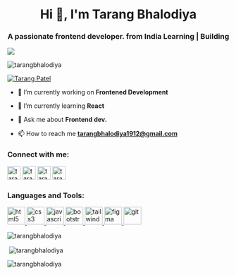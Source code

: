 <h1 align="center">Hi 👋, I'm Tarang Bhalodiya</h1>
<h3 align="center">A passionate frontend developer. from India Learning | Building</h3>

<img align="center" src="https://jusmarktech.com/public/a/images/pages/web_development.gif">
<br>
<p align="left"> <img src="https://komarev.com/ghpvc/?username=tarangbhalodiya&label=Profile%20views&color=0e75b6&style=flat" alt="tarangbhalodiya" /> </p>

<p align="left"> <a href="https://twitter.com/_TarangPatel_" target="blank"><img src="https://img.shields.io/twitter/follow/Tarang Patel?logo=twitter&style=for-the-badge" alt="Tarang Patel" /></a> </p>

- 🔭 I’m currently working on **Frontened Development**

- 🌱 I’m currently learning **React**

- 💬 Ask me about **Frontend dev.**

- 📫 How to reach me **tarangbhalodiya1912@gmail.com**

<h3 align="left">Connect with me:</h3>
<p align="left">
<a href="https://twitter.com/Tarang Patel" target="blank"><img src="https://img.shields.io/badge/Twitter-1DA1F2?style=for-the-badge&logo=twitter&logoColor=white" alt="tarang bhalodiya" height="30" /></a>
<a href="https://linkedin.com/in/tarang-bhalodiya" target="blank"><img src="https://img.shields.io/badge/LinkedIn-0077B5?style=for-the-badge&logo=linkedin&logoColor=white" alt="tarang-bhalodiya" height="30"  /></a>
<a href="https://fb.com/tarang bhalodiya" target="blank"><img src="https://img.shields.io/badge/Facebook-1877F2?style=for-the-badge&logo=facebook&logoColor=white" alt="tarang bhalodiya" height="30"  /></a>
<a href="https://instagram.com/tarang_patel______" target="blank"><img src="https://img.shields.io/badge/Instagram-E4405F?style=for-the-badge&logo=instagram&logoColor=white" alt="tarang_patel______" height="30" /></a>
</p>

<h3 align="left">Languages and Tools:</h3>
<p align="left">
 <a href="https://www.w3.org/html/" target="_blank" rel="noreferrer"> <img src="https://img.shields.io/badge/HTML5-E34F26?style=for-the-badge&logo=html5&logoColor=white" alt="html5" height="40"/> </a> 
  <a href="https://www.w3schools.com/css/" target="_blank" rel="noreferrer"> <img src="https://img.shields.io/badge/CSS3-1572B6?style=for-the-badge&logo=css3&logoColor=white" alt="css3" height="40"/> </a> 
  <a href="https://developer.mozilla.org/en-US/docs/Web/JavaScript" target="_blank" rel="noreferrer"> <img src="https://img.shields.io/badge/JavaScript-323330?style=for-the-badge&logo=javascript&logoColor=F7DF1E" alt="javascript" height="40"/> </a> 
   <a href="https://getbootstrap.com" target="_blank" rel="noreferrer"> <img src="https://img.shields.io/badge/Bootstrap-563D7C?style=for-the-badge&logo=bootstrap&logoColor=white" alt="bootstrap" height="40"/> </a> 
    <a href="https://tailwindcss.com/" target="_blank" rel="noreferrer"> <img src="https://img.shields.io/badge/Tailwind_CSS-38B2AC?style=for-the-badge&logo=tailwind-css&logoColor=white" alt="tailwind" height="40"/> </a>
  <a href="https://www.figma.com/" target="_blank" rel="noreferrer"> <img src="https://img.shields.io/badge/Figma-F24E1E?style=for-the-badge&logo=figma&logoColor=white" alt="figma" height="40"/> </a> 
  <a href="https://git-scm.com/" target="_blank" rel="noreferrer"> <img src="https://img.shields.io/badge/GIT-E44C30?style=for-the-badge&logo=git&logoColor=white" alt="git" height="40"/> </a> 
 </p>

<p><img align="center" src="https://github-readme-stats.vercel.app/api/top-langs?username=tarangbhalodiya&show_icons=true&locale=en&theme=dark&layout=compact" alt="tarangbhalodiya" /></p>

<p>&nbsp;<img align="center" src="https://github-readme-stats.vercel.app/api?username=tarangbhalodiya&show_icons=true&locale=en&theme=dark" alt="tarangbhalodiya" /></p>

<p><img align="center" src="https://github-readme-streak-stats.herokuapp.com/?user=tarangbhalodiya&theme=dark&" alt="tarangbhalodiya" /></p>
